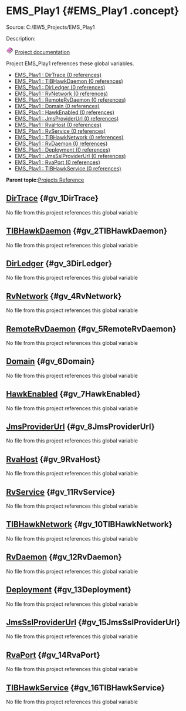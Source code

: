 # EMS\_Play1 {#EMS_Play1 .concept}

Source: C:/BW5\_Projects/EMS\_Play1

Description:

![](../../images/documentation.png) [Project documentation](../../../projects/EMS_Play1/EMS_Play1.md)

Project EMS\_Play1 references these global variables.

-   [EMS\_Play1 : DirTrace \(0 references\)](#gv_1DirTrace)
-   [EMS\_Play1 : TIBHawkDaemon \(0 references\)](#gv_2TIBHawkDaemon)
-   [EMS\_Play1 : DirLedger \(0 references\)](#gv_3DirLedger)
-   [EMS\_Play1 : RvNetwork \(0 references\)](#gv_4RvNetwork)
-   [EMS\_Play1 : RemoteRvDaemon \(0 references\)](#gv_5RemoteRvDaemon)
-   [EMS\_Play1 : Domain \(0 references\)](#gv_6Domain)
-   [EMS\_Play1 : HawkEnabled \(0 references\)](#gv_7HawkEnabled)
-   [EMS\_Play1 : JmsProviderUrl \(0 references\)](#gv_8JmsProviderUrl)
-   [EMS\_Play1 : RvaHost \(0 references\)](#gv_9RvaHost)
-   [EMS\_Play1 : RvService \(0 references\)](#gv_11RvService)
-   [EMS\_Play1 : TIBHawkNetwork \(0 references\)](#gv_10TIBHawkNetwork)
-   [EMS\_Play1 : RvDaemon \(0 references\)](#gv_12RvDaemon)
-   [EMS\_Play1 : Deployment \(0 references\)](#gv_13Deployment)
-   [EMS\_Play1 : JmsSslProviderUrl \(0 references\)](#gv_15JmsSslProviderUrl)
-   [EMS\_Play1 : RvaPort \(0 references\)](#gv_14RvaPort)
-   [EMS\_Play1 : TIBHawkService \(0 references\)](#gv_16TIBHawkService)

**Parent topic:**[Projects Reference](../../../crossref/globVars/projsRef/GV_projsRef.md)

## **[DirTrace](../globVarsRef/res_Id1.md)** {#gv_1DirTrace}

No file from this project references this global variable

## **[TIBHawkDaemon](../globVarsRef/res_Id2.md)** {#gv_2TIBHawkDaemon}

No file from this project references this global variable

## **[DirLedger](../globVarsRef/res_Id3.md)** {#gv_3DirLedger}

No file from this project references this global variable

## **[RvNetwork](../globVarsRef/res_Id4.md)** {#gv_4RvNetwork}

No file from this project references this global variable

## **[RemoteRvDaemon](../globVarsRef/res_Id5.md)** {#gv_5RemoteRvDaemon}

No file from this project references this global variable

## **[Domain](../globVarsRef/res_Id6.md)** {#gv_6Domain}

No file from this project references this global variable

## **[HawkEnabled](../globVarsRef/res_Id7.md)** {#gv_7HawkEnabled}

No file from this project references this global variable

## **[JmsProviderUrl](../globVarsRef/res_Id8.md)** {#gv_8JmsProviderUrl}

No file from this project references this global variable

## **[RvaHost](../globVarsRef/res_Id9.md)** {#gv_9RvaHost}

No file from this project references this global variable

## **[RvService](../globVarsRef/res_Id11.md)** {#gv_11RvService}

No file from this project references this global variable

## **[TIBHawkNetwork](../globVarsRef/res_Id10.md)** {#gv_10TIBHawkNetwork}

No file from this project references this global variable

## **[RvDaemon](../globVarsRef/res_Id12.md)** {#gv_12RvDaemon}

No file from this project references this global variable

## **[Deployment](../globVarsRef/res_Id13.md)** {#gv_13Deployment}

No file from this project references this global variable

## **[JmsSslProviderUrl](../globVarsRef/res_Id15.md)** {#gv_15JmsSslProviderUrl}

No file from this project references this global variable

## **[RvaPort](../globVarsRef/res_Id14.md)** {#gv_14RvaPort}

No file from this project references this global variable

## **[TIBHawkService](../globVarsRef/res_Id16.md)** {#gv_16TIBHawkService}

No file from this project references this global variable

